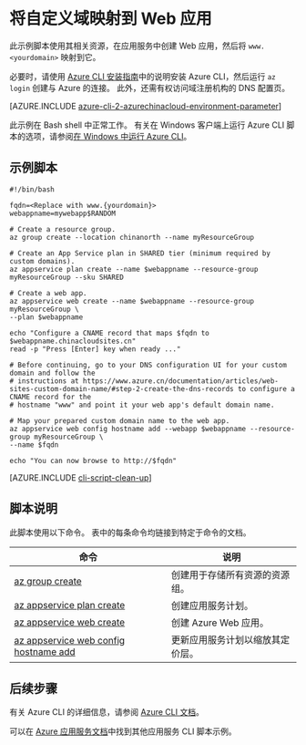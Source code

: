 <properties
    pageTitle="Azure CLI 脚本示例 - 将自定义域映射到 Web 应用 | Azure"
    description="Azure CLI 脚本示例 - 将自定义域映射到 Web 应用"
    services="app-service\web"
    documentationcenter=""
    author="cephalin"
    manager="erikre"
    editor=""
    tags="azure-service-management"
    translationtype="Human Translation" />
<tags
    ms.assetid="5ac4a680-cc73-4578-bcd6-8668c08802c2"
    ms.service="app-service-web"
    ms.workload="web"
    ms.devlang="na"
    ms.topic="article"
    ms.date="03/20/2017"
    wacn.date="04/24/2017"
    ms.author="cephalin"
    ms.sourcegitcommit="a114d832e9c5320e9a109c9020fcaa2f2fdd43a9"
    ms.openlocfilehash="0924a9f779983bac27c0e459c36a82e41a4105ae"
    ms.lasthandoff="04/14/2017" />

# <a name="map-a-custom-domain-to-a-web-app"></a>将自定义域映射到 Web 应用

此示例脚本使用其相关资源，在应用服务中创建 Web 应用，然后将 `www.<yourdomain>` 映射到它。 

必要时，请使用 [Azure CLI 安装指南](https://docs.microsoft.com/zh-cn/cli/azure/install-azure-cli)中的说明安装 Azure CLI，然后运行 `az login` 创建与 Azure 的连接。 此外，还需有权访问域注册机构的 DNS 配置页。

[AZURE.INCLUDE [azure-cli-2-azurechinacloud-environment-parameter](../../includes/azure-cli-2-azurechinacloud-environment-parameter.md)]

此示例在 Bash shell 中正常工作。 有关在 Windows 客户端上运行 Azure CLI 脚本的选项，请参阅[在 Windows 中运行 Azure CLI](/documentation/articles/virtual-machines-windows-cli-options/)。

## <a name="sample-script"></a>示例脚本

    #!/bin/bash

    fqdn=<Replace with www.{yourdomain}>
    webappname=mywebapp$RANDOM

    # Create a resource group.
    az group create --location chinanorth --name myResourceGroup

    # Create an App Service plan in SHARED tier (minimum required by custom domains).
    az appservice plan create --name $webappname --resource-group myResourceGroup --sku SHARED

    # Create a web app.
    az appservice web create --name $webappname --resource-group myResourceGroup \
    --plan $webappname

    echo "Configure a CNAME record that maps $fqdn to $webappname.chinacloudsites.cn"
    read -p "Press [Enter] key when ready ..."

    # Before continuing, go to your DNS configuration UI for your custom domain and follow the 
    # instructions at https://www.azure.cn/documentation/articles/web-sites-custom-domain-name/#step-2-create-the-dns-records to configure a CNAME record for the 
    # hostname "www" and point it your web app's default domain name.

    # Map your prepared custom domain name to the web app.
    az appservice web config hostname add --webapp $webappname --resource-group myResourceGroup \
    --name $fqdn

    echo "You can now browse to http://$fqdn"

[AZURE.INCLUDE [cli-script-clean-up](../../includes/cli-script-clean-up.md)]

## <a name="script-explanation"></a>脚本说明

此脚本使用以下命令。 表中的每条命令均链接到特定于命令的文档。

| 命令 | 说明 |
|---|---|
| [az group create](https://docs.microsoft.com/zh-cn/cli/azure/group#create) | 创建用于存储所有资源的资源组。 |
| [az appservice plan create](https://docs.microsoft.com/zh-cn/cli/azure/appservice/plan#create) | 创建应用服务计划。 |
| [az appservice web create](https://docs.microsoft.com/zh-cn/cli/azure/appservice/web#delete) | 创建 Azure Web 应用。 |
| [az appservice web config hostname add](https://docs.microsoft.com/zh-cn/cli/azure/appservice/web/config/hostname#add) | 更新应用服务计划以缩放其定价层。 |

## <a name="next-steps"></a>后续步骤

有关 Azure CLI 的详细信息，请参阅 [Azure CLI 文档](https://docs.microsoft.com/zh-cn/cli/azure/overview)。

可以在 [Azure 应用服务文档](/documentation/articles/app-service-cli-samples/)中找到其他应用服务 CLI 脚本示例。